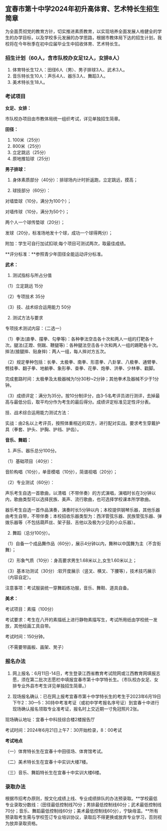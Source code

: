 ## 宜春市第十中学2024年初升高体育、艺术特长生招生简章

为全面贯彻党的教育方针，切实推进素质教育，以实现培养全面发展人格健全的学生的办学目标，以及学校多元发展的办学思路，根据市教体局下达的招生计划，我校将在今年秋季在初中应届毕业生中招收体育、艺术特长生。



### 招生计划（60人，含市队校办女足12人，女排8人）

1. 体育特长生12人：田径6人（男）、男子排球3人、武术3人。
2. 音乐特长生10人：声乐4人、器乐3人、舞蹈3人。
3. 美术特长生18人。



### 考试项目

**女足、女排：**

市队校办项目由市教体局统一组织考试，详见单独招生简章。

**田径：**

1. 100米（25分）
2. 800米（25分）
3. 立定跳远（25分）
4. 原地推铅球（25分） 

**男子排球：**

1. 身体素质部分（40分）：排球场内计时折返跑，立定跳远，摸高；

2. 球技部分（60分）：

对墙垫球（10分，满分为100个）；

对墙传球（10分，满分为50个）；

两个人一个球传垫球（20分）；

发球（20分，标准场地发十个球，成功一个球得两分）；

附加：学生可自行加试扣球;每个项目可测试两次，取最佳成绩。

**评分标准：**参照青少年田径全能运动评分标准。

**武术：**

1. 测试指标与所占分值

（1）立定跳远 15分

（2）专项技术 35分

（3）技、战术综合运用能力 50分

2. 测试方法与要求

专项技术测试内容：（二选一）

（1）拳法(直拳、摆拳、勾拳等)：各种拳法空击各十次和两人一组的打靶各十次。腿法(正蹬、侧踹、鞭腿等)：各种腿法空击各十次和两人一组的踢靶各十次。摔法(接腿摔、贴身摔)：两人一组，每人摔对方五次。

（2）规定拳种包括：长拳、太极拳、南拳、形意拳、八卦掌、八极拳、通臂拳、劈挂拳、翻子拳、地躺拳、象形拳、查拳、花拳、炮拳、洪拳、少林拳、戳脚。

完成套路时间：太极拳及太极器械为1分30秒~2分钟；其他拳术及器械不少于1分钟。

（3）成绩评定：满分为35分。按10分制评分，由3-5名考评员进行测评，去掉最高与最低分后，取平均分作为考生的最后得分。成绩评定标准见定性评分表。

技、战术综合运用能力测试方法：

实战：由2名以上考评员，按照体重相近的双方，进行配对实战。要求考生穿戴护具（拳套、护头、护胸、护裆、护齿）。

**音乐、舞蹈：**

1. 声乐、器乐总分100分。

（1）基础项目（40分）：

音阶构唱（10分），单音模唱（10分），简谱视唱（20分）；

（2）专业测试（60分）：

声乐考生自选一首歌曲，以清唱（不带伴奏）的方式演唱，演唱时长在3分钟以内，歌曲类型可以选择民族、美声、流行歌曲，也可选择学校课本所学歌曲。

器乐考生自选一首作品演奏，演奏时长5分钟以内；本校提供钢琴乐器，其他乐器由考生自带，不带伴奏；本校招收乐器类型为：西洋管弦乐器、民族管弦乐器、弹拨乐器等（不包括葫芦丝、架子鼓、吉他以及极为少见的小众乐器）。

2. 舞蹈（总分100分）。

（1）自备一个成品舞作品（60分），展示4分钟以内，舞种以中国舞为主（不含街舞）；

（2）形象气质（10分）：身高要求男生1.68米以上,女生1.60米以上；

（3）基本功测试（30分）:软开度展示（竖叉、横叉、下腰等），技术技巧展示（内容自定）。

注意事项：考试服装统一穿舞蹈练功服，音乐、舞鞋、道具自备。

**美术：**

考试项目：素描（100分）

考试要求：考生在八开的素描纸上进行静物素描写生，考试所用纸由学校统一发放，其他绘画工具自带。

考试时间：150分钟。

（不需要带画板、画架、凳子）

 

### 报名办法

1. 网上报名：6月11日-14日，考生登录江西省教育考试院网或江西教育网填报志愿，须在第二批次志愿栏中填报宜春市第十中学特长生。（市队校办女足、女排专业外县市考生详见单独招生简章。）

2. 现场报名确认：已在网上报考宜春市第十中学特长生的考生于2023年6月19日下午2：30—5：30持中考准考证（或初中学考报名序号证）到宜春十中进行现场确认报名领取专业准考证，报名时上交近期一寸免冠照片2张。

现场确认地址：宜春十中科技综合楼2楼报告厅

考试时间：2024年6月21日上午7：30开始检录，8：00考试

**考试地点**

（一）体育特长生在宜春十中田径场、体育馆考试。

（二）美术特长生在宜春十中实训大楼7楼。

（三）音乐、舞蹈特长生在宜春十中实训大楼6楼。

### 录取办法

根据市招考办原则，按文化成绩上线、专业成绩排队的办法预录取。**学校最低专业录取分数线：（田径最低控制线70分；男排最低控制线60分；武术最低控制线70分；音乐、舞蹈最低控制线60分；美术最低控制线60分），宁缺毋滥。**所有预录取考生需与学校签订专业培训协议，录取后不得更换或放弃专业学习，否则视为放弃录取资格。